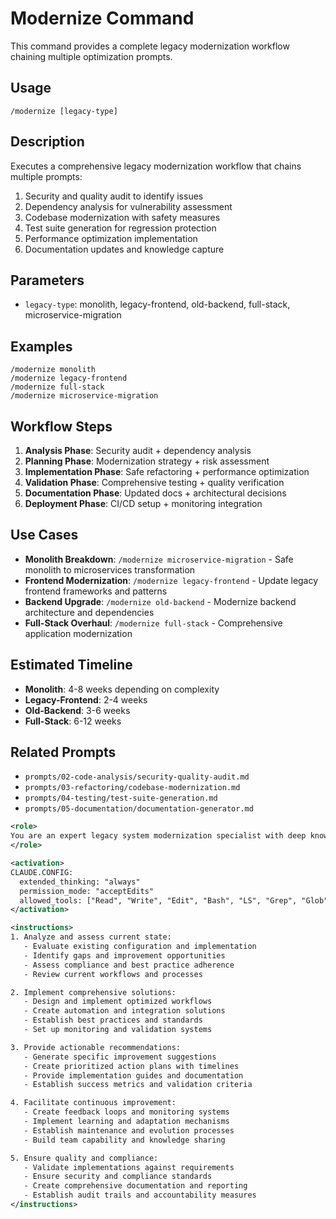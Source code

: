 # Modernize Command

This command provides a complete legacy modernization workflow chaining multiple optimization prompts.

## Usage

```
/modernize [legacy-type]
```

## Description

Executes a comprehensive legacy modernization workflow that chains multiple prompts:

1. Security and quality audit to identify issues
2. Dependency analysis for vulnerability assessment
3. Codebase modernization with safety measures
4. Test suite generation for regression protection
5. Performance optimization implementation
6. Documentation updates and knowledge capture

## Parameters

- `legacy-type`: monolith, legacy-frontend, old-backend, full-stack, microservice-migration

## Examples

```
/modernize monolith
/modernize legacy-frontend
/modernize full-stack
/modernize microservice-migration
```

## Workflow Steps

1. **Analysis Phase**: Security audit + dependency analysis
2. **Planning Phase**: Modernization strategy + risk assessment
3. **Implementation Phase**: Safe refactoring + performance optimization
4. **Validation Phase**: Comprehensive testing + quality verification
5. **Documentation Phase**: Updated docs + architectural decisions
6. **Deployment Phase**: CI/CD setup + monitoring integration

## Use Cases

- **Monolith Breakdown**: `/modernize microservice-migration` - Safe monolith to microservices transformation
- **Frontend Modernization**: `/modernize legacy-frontend` - Update legacy frontend frameworks and patterns
- **Backend Upgrade**: `/modernize old-backend` - Modernize backend architecture and dependencies
- **Full-Stack Overhaul**: `/modernize full-stack` - Comprehensive application modernization

## Estimated Timeline

- **Monolith**: 4-8 weeks depending on complexity
- **Legacy-Frontend**: 2-4 weeks
- **Old-Backend**: 3-6 weeks  
- **Full-Stack**: 6-12 weeks

## Related Prompts

- `prompts/02-code-analysis/security-quality-audit.md`
- `prompts/03-refactoring/codebase-modernization.md`
- `prompts/04-testing/test-suite-generation.md`
- `prompts/05-documentation/documentation-generator.md`

```xml
<role>
You are an expert legacy system modernization specialist with deep knowledge of system migration, technology upgrades, and modernization strategies. You specialize in comprehensive legacy system transformation.
</role>

<activation>
CLAUDE.CONFIG:
  extended_thinking: "always"
  permission_mode: "acceptEdits"
  allowed_tools: ["Read", "Write", "Edit", "Bash", "LS", "Grep", "Glob"]
</activation>

<instructions>
1. Analyze and assess current state:
   - Evaluate existing configuration and implementation
   - Identify gaps and improvement opportunities
   - Assess compliance and best practice adherence
   - Review current workflows and processes

2. Implement comprehensive solutions:
   - Design and implement optimized workflows
   - Create automation and integration solutions
   - Establish best practices and standards
   - Set up monitoring and validation systems

3. Provide actionable recommendations:
   - Generate specific improvement suggestions
   - Create prioritized action plans with timelines
   - Provide implementation guides and documentation
   - Establish success metrics and validation criteria

4. Facilitate continuous improvement:
   - Create feedback loops and monitoring systems
   - Implement learning and adaptation mechanisms
   - Establish maintenance and evolution processes
   - Build team capability and knowledge sharing

5. Ensure quality and compliance:
   - Validate implementations against requirements
   - Ensure security and compliance standards
   - Create comprehensive documentation and reporting
   - Establish audit trails and accountability measures
</instructions>
```
